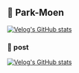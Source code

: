 ## 🧬 Park-Moen

<!--
**park-moen/park-moen** is a ✨ _special_ ✨ repository because its `README.md` (this file) appears on your GitHub profile.

Here are some ideas to get you started:

- 🔭 I’m currently working on ...
- 🌱 I’m currently learning ...
- 👯 I’m looking to collaborate on ...
- 🤔 I’m looking for help with ...
- 💬 Ask me about ...
- 📫 How to reach me: ...
- 😄 Pronouns: ...
- ⚡ Fun fact: ...
-->

[![Velog's GitHub stats](https://velog-readme-stats.vercel.app/api/badge?name=park-moen)](https://velog.io/@park-moen)

### 📮 post

[![Velog's GitHub stats](https://velog-readme-stats.vercel.app/api?name=park-moen)](https://velog.io/@park-moen/%ED%81%B4%EB%A1%9C%EC%A0%80closure)

